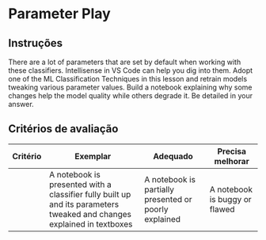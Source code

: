 # Parameter Play

## Instruções

There are a lot of parameters that are set by default when working with these classifiers. Intellisense in VS Code can help you dig into them. Adopt one of the ML Classification Techniques in this lesson and retrain models tweaking various parameter values. Build a notebook explaining why some changes help the model quality while others degrade it. Be detailed in your answer.

## Critérios de avaliação

| Critério | Exemplar                                                                                                              | Adequado                                              | Precisa melhorar             |
| -------- | ---------------------------------------------------------------------------------------------------------------------- | ----------------------------------------------------- | ----------------------------- |
|          | A notebook is presented with a classifier fully built up and its parameters tweaked and changes explained in textboxes | A notebook is partially presented or poorly explained | A notebook is buggy or flawed |
